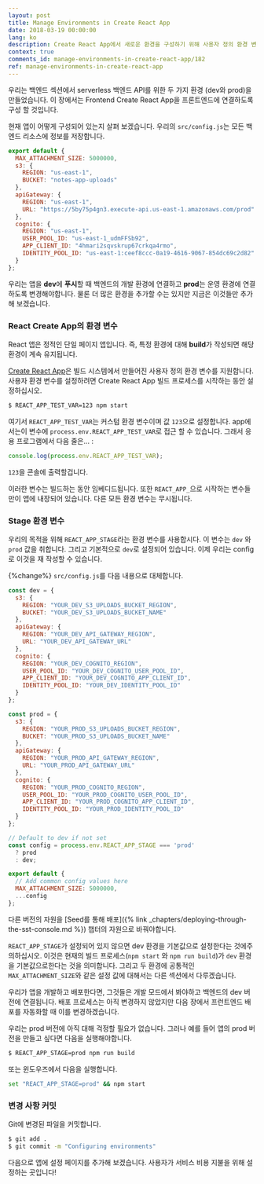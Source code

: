 ```yaml
---
layout: post
title: Manage Environments in Create React App
date: 2018-03-19 00:00:00
lang: ko
description: Create React App에서 새로운 환경을 구성하기 위해 사용자 정의 환경 변수를 작성합니다. 이것을 빌드 프로세스의 일부로 사용하고 우리가 목표로 삼고있는 환경을 기반으로 구성을 설정합니다.
context: true
comments_id: manage-environments-in-create-react-app/182
ref: manage-environments-in-create-react-app
---
```


우리는 백엔드 섹션에서 serverless 백엔드 API를 위한 두 가지 환경 (dev와 prod)을 만들었습니다. 이 장에서는 Frontend Create React App을 프론트엔드에 연결하도록 구성 할 것입니다.

현재 앱이 어떻게 구성되어 있는지 살펴 보겠습니다. 우리의 `src/config.js`는 모든 백엔드 리소스에 정보를 저장합니다.

``` js
export default {
  MAX_ATTACHMENT_SIZE: 5000000,
  s3: {
    REGION: "us-east-1",
    BUCKET: "notes-app-uploads"
  },
  apiGateway: {
    REGION: "us-east-1",
    URL: "https://5by75p4gn3.execute-api.us-east-1.amazonaws.com/prod"
  },
  cognito: {
    REGION: "us-east-1",
    USER_POOL_ID: "us-east-1_udmFFSb92",
    APP_CLIENT_ID: "4hmari2sqvskrup67crkqa4rmo",
    IDENTITY_POOL_ID: "us-east-1:ceef8ccc-0a19-4616-9067-854dc69c2d82"
  }
};
```

우리는 앱을 **dev**에 **푸시**할 때 백엔드의 개발 환경에 연결하고 **prod**는 운영 환경에 연결하도록 변경해야합니다. 물론 더 많은 환경을 추가할 수는 있지만 지금은 이것들만 추가해 보겠습니다.

### React Create App의 환경 변수

React 앱은 정적인 단일 페이지 앱입니다. 즉, 특정 환경에 대해 **build**가 작성되면 해당 환경이 계속 유지됩니다.

[Create React App](https://github.com/facebookincubator/create-react-app/blob/master/packages/react-scripts/template/README.md#adding-custom-environment-variables)은 빌드 시스템에서 만들어진 사용자 정의 환경 변수를 지원합니다. 사용자 환경 변수를 설정하려면 Create React App 빌드 프로세스를 시작하는 동안 설정하십시오.

``` bash
$ REACT_APP_TEST_VAR=123 npm start
```

여기서 `REACT_APP_TEST_VAR`는 커스텀 환경 변수이며 값 `123`으로 설정합니다. app에서는이 변수에 `process.env.REACT_APP_TEST_VAR`로 접근 할 수 있습니다. 그래서 응용 프로그램에서 다음 줄은... :

``` js
console.log(process.env.REACT_APP_TEST_VAR);
```

`123`을 콘솔에 출력할겁니다.

이러한 변수는 빌드하는 동안 임베디드됩니다. 또한 `REACT_APP_`으로 시작하는 변수들만이 앱에 내장되어 있습니다. 다른 모든 환경 변수는 무시됩니다.

### Stage 환경 변수

우리의 목적을 위해 `REACT_APP_STAGE`라는 환경 변수를 사용합시다. 이 변수는 `dev` 와 `prod` 값을 취합니다. 그리고 기본적으로 `dev`로 설정되어 있습니다. 이제 우리는 config로 이것을 재 작성할 수 있습니다.

{%change%} `src/config.js`를 다음 내용으로 대체합니다.

``` js
const dev = {
  s3: {
    REGION: "YOUR_DEV_S3_UPLOADS_BUCKET_REGION",
    BUCKET: "YOUR_DEV_S3_UPLOADS_BUCKET_NAME"
  },
  apiGateway: {
    REGION: "YOUR_DEV_API_GATEWAY_REGION",
    URL: "YOUR_DEV_API_GATEWAY_URL"
  },
  cognito: {
    REGION: "YOUR_DEV_COGNITO_REGION",
    USER_POOL_ID: "YOUR_DEV_COGNITO_USER_POOL_ID",
    APP_CLIENT_ID: "YOUR_DEV_COGNITO_APP_CLIENT_ID",
    IDENTITY_POOL_ID: "YOUR_DEV_IDENTITY_POOL_ID"
  }
};

const prod = {
  s3: {
    REGION: "YOUR_PROD_S3_UPLOADS_BUCKET_REGION",
    BUCKET: "YOUR_PROD_S3_UPLOADS_BUCKET_NAME"
  },
  apiGateway: {
    REGION: "YOUR_PROD_API_GATEWAY_REGION",
    URL: "YOUR_PROD_API_GATEWAY_URL"
  },
  cognito: {
    REGION: "YOUR_PROD_COGNITO_REGION",
    USER_POOL_ID: "YOUR_PROD_COGNITO_USER_POOL_ID",
    APP_CLIENT_ID: "YOUR_PROD_COGNITO_APP_CLIENT_ID",
    IDENTITY_POOL_ID: "YOUR_PROD_IDENTITY_POOL_ID"
  }
};

// Default to dev if not set
const config = process.env.REACT_APP_STAGE === 'prod'
  ? prod
  : dev;

export default {
  // Add common config values here
  MAX_ATTACHMENT_SIZE: 5000000,
  ...config
};
```

다른 버전의 자원을 [Seed를 통해 배포]({% link _chapters/deploying-through-the-sst-console.md %}) 챕터의 자원으로 바꿔야합니다.

`REACT_APP_STAGE`가 설정되어 있지 않으면 dev 환경을 기본값으로 설정한다는 것에주의하십시오. 이것은 현재의 빌드 프로세스(`npm start` 와 `npm run build`)가 `dev` 환경을 기본값으로한다는 것을 의미합니다. 그리고 두 환경에 공통적인 `MAX_ATTACHMENT_SIZE`와 같은 설정 값에 대해서는 다른 섹션에서 다루겠습니다.

우리가 앱을 개발하고 배포한다면, 그것들은 개발 모드에서 봐야하고 백엔드의 dev 버전에 연결됩니다. 배포 프로세스는 아직 변경하지 않았지만 다음 장에서 프런트엔드 배포를 자동화할 때 이를 변경하겠습니다.

우리는 prod 버전에 아직 대해 걱정할 필요가 없습니다. 그러나 예를 들어 앱의 prod 버전을 만들고 싶다면 다음을 실행해야합니다.

``` bash
$ REACT_APP_STAGE=prod npm run build
```

또는 윈도우즈에서 다음을 실행합니다.
``` bash
set "REACT_APP_STAGE=prod" && npm start
```


### 변경 사항 커밋 

Git에 변경된 파일을 커밋합니다.

``` bash
$ git add .
$ git commit -m "Configuring environments"
```

다음으로 앱에 설정 페이지를 추가해 보겠습니다. 사용자가 서비스 비용 지불을 위해 설정하는 곳입니다!
